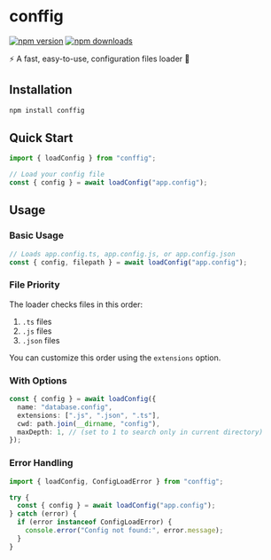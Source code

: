# conffig

[![npm version](https://img.shields.io/npm/v/conffig.svg?style=flat-square)](https://www.npmjs.com/package/conffig)
[![npm downloads](https://img.shields.io/npm/dm/conffig.svg?style=flat-square)](https://www.npmjs.com/package/conffig)

⚡️ A fast, easy-to-use, configuration files loader 📄

## Installation

```bash
npm install conffig
```

## Quick Start

```typescript
import { loadConfig } from "conffig";

// Load your config file
const { config } = await loadConfig("app.config");
```

## Usage

### Basic Usage

```typescript
// Loads app.config.ts, app.config.js, or app.config.json
const { config, filepath } = await loadConfig("app.config");
```

### File Priority

The loader checks files in this order:

1. `.ts` files
2. `.js` files
3. `.json` files

You can customize this order using the `extensions` option.

### With Options

```typescript
const { config } = await loadConfig({
  name: "database.config",
  extensions: [".js", ".json", ".ts"],
  cwd: path.join(__dirname, "config"),
  maxDepth: 1, // (set to 1 to search only in current directory)
});
```

### Error Handling

```typescript
import { loadConfig, ConfigLoadError } from "conffig";

try {
  const { config } = await loadConfig("app.config");
} catch (error) {
  if (error instanceof ConfigLoadError) {
    console.error("Config not found:", error.message);
  }
}
```
